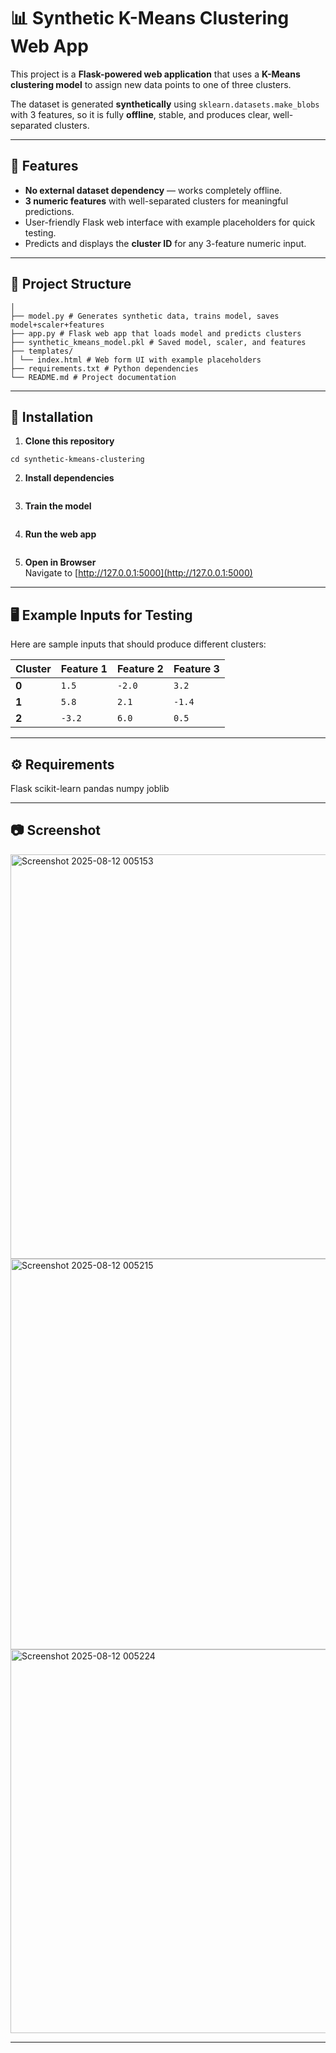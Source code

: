 # 📊 Synthetic K-Means Clustering Web App

This project is a **Flask-powered web application** that uses a **K-Means clustering model** to assign new data points to one of three clusters.  

The dataset is generated **synthetically** using `sklearn.datasets.make_blobs` with 3 features, so it is fully **offline**, stable, and produces clear, well-separated clusters.

---

## 🚀 Features
- **No external dataset dependency** — works completely offline.
- **3 numeric features** with well-separated clusters for meaningful predictions.
- User-friendly Flask web interface with example placeholders for quick testing.
- Predicts and displays the **cluster ID** for any 3-feature numeric input.

---

## 📂 Project Structure
```synthetic-kmeans-clustering/
│
├── model.py # Generates synthetic data, trains model, saves model+scaler+features
├── app.py # Flask web app that loads model and predicts clusters
├── synthetic_kmeans_model.pkl # Saved model, scaler, and features
├── templates/
│ └── index.html # Web form UI with example placeholders
├── requirements.txt # Python dependencies
└── README.md # Project documentation
```
---

## 🔧 Installation
1. **Clone this repository**  
```git clone <your-repo-url>
cd synthetic-kmeans-clustering
```
2. **Install dependencies**  
```pip install -r requirements.txt

```
3. **Train the model**  
```python model.py
```

4. **Run the web app**  
```python app.py
```

5. **Open in Browser**  
Navigate to [http://127.0.0.1:5000](http://127.0.0.1:5000)

---

## 🖥 Example Inputs for Testing
Here are sample inputs that should produce different clusters:

| Cluster | Feature 1 | Feature 2 | Feature 3 |
|---------|-----------|-----------|-----------|
| **0**   | `1.5`     | `-2.0`    | `3.2`     |
| **1**   | `5.8`     | `2.1`     | `-1.4`    |
| **2**   | `-3.2`    | `6.0`     | `0.5`     |

---

## ⚙ Requirements
Flask
scikit-learn
pandas
numpy
joblib

---
## 📷 Screenshot
<img width="1366" height="647" alt="Screenshot 2025-08-12 005153" src="https://github.com/user-attachments/assets/a411fe28-25ed-443b-ab08-a4d8b6f736c5" />
<img width="1366" height="625" alt="Screenshot 2025-08-12 005215" src="https://github.com/user-attachments/assets/0e2748c6-7306-444a-b4e3-42dff08f4af7" />
<img width="1366" height="614" alt="Screenshot 2025-08-12 005224" src="https://github.com/user-attachments/assets/60532715-311d-4e36-a942-26be97116ae4" />

---

